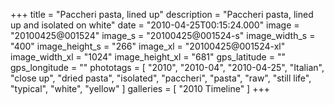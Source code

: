+++
title = "Paccheri pasta, lined up"
description = "Paccheri pasta, lined up and isolated on white"
date = "2010-04-25T00:15:24.000"
image = "20100425@001524"
image_s = "20100425@001524-s"
image_width_s = "400"
image_height_s = "266"
image_xl = "20100425@001524-xl"
image_width_xl = "1024"
image_height_xl = "681"
gps_latitude = ""
gps_longitude = ""
phototags = [ "2010", "2010-04", "2010-04-25", "Italian", "close up", "dried pasta", "isolated", "paccheri", "pasta", "raw", "still life", "typical", "white", "yellow" ]
galleries = [ "2010 Timeline" ]
+++
